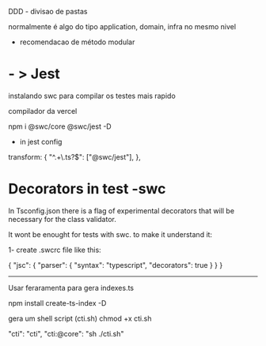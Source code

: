 DDD - divisao de pastas

normalmente é algo do tipo application, domain, infra no mesmo nivel

- recomendacao de método modular

# - > Jest

instalando swc para compilar os testes mais rapido

compilador da vercel

npm i @swc/core @swc/jest -D

- in jest config

transform: {
"^.+\\.ts?$": ["@swc/jest"],
},

# Decorators in test -swc

In Tsconfig.json there is a flag of experimental decorators that will be necessary for the class validator.

It wont be enought for tests with swc. to make it understand it:

1- create .swcrc file like this:

{
"jsc": {
"parser": {
"syntax": "typescript",
"decorators": true
}
}
}




-----

Usar feraramenta para gera indexes.ts

npm install create-ts-index -D

gera um shell script (cti.sh)
chmod +x cti.sh

 "cti": "cti",
        "cti:@core": "sh ./cti.sh"
